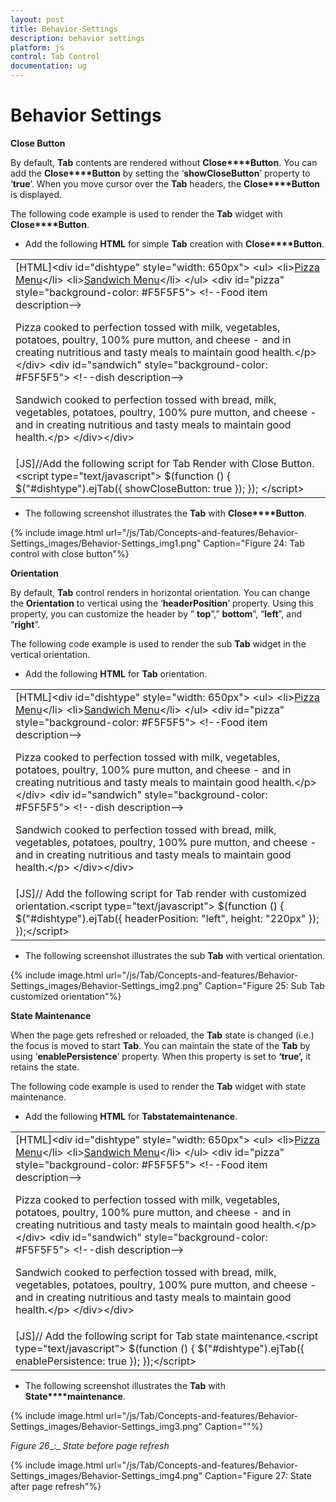 ```yaml
---
layout: post
title: Behavior-Settings
description: behavior settings
platform: js
control: Tab Control
documentation: ug
---
```


# Behavior Settings

**Close Button**

By default, **Tab** contents are rendered without **Close****Button**. You can add the **Close****Button** by setting the ‘**showCloseButton**’ property to ‘**true**’. When you move cursor over the **Tab** headers, the **Close****Button** is displayed.   

The following code example is used to render the **Tab** widget with **Close****Button**.

* Add the following **HTML** for simple **Tab** creation with **Close****Button**.

<table>
<tr>
<td>
[HTML]&lt;div id="dishtype" style="width: 650px"&gt;    &lt;ul&gt;        &lt;li&gt;<a href="#pizza">Pizza Menu</a>&lt;/li&gt;        &lt;li&gt;<a href="#sandwich">Sandwich Menu</a>&lt;/li&gt;    &lt;/ul&gt;    &lt;div id="pizza" style="background-color: #F5F5F5"&gt;        &lt;!--Food item description--&gt;        <p>Pizza cooked to perfection tossed with milk, vegetables, potatoes, poultry, 100% pure mutton, and cheese - and in creating nutritious and tasty meals to maintain good health.&lt;/p&gt;    &lt;/div&gt;    &lt;div id="sandwich" style="background-color: #F5F5F5"&gt;        &lt;!--dish description--&gt;        <p>Sandwich cooked to perfection tossed with bread, milk, vegetables, potatoes, poultry, 100% pure mutton, and cheese - and in creating nutritious and tasty meals to maintain good health.&lt;/p&gt;    &lt;/div&gt;&lt;/div&gt;</td></tr>
<tr>
<td>
[JS]//Add the following script for Tab Render with Close Button.&lt;script type="text/javascript"&gt;        $(function () {            $("#dishtype").ejTab({ showCloseButton: true });        });    &lt;/script&gt;</td></tr>
</table>




* The following screenshot illustrates the **Tab** with **Close****Button**. 

{% include image.html url="/js/Tab/Concepts-and-features/Behavior-Settings_images/Behavior-Settings_img1.png" Caption="Figure 24: Tab control with close button"%}

**Orientation**

By default, **Tab** control renders in horizontal orientation. You can change the **Orientation** to vertical using the ‘**headerPosition**’ property. Using  this property, you can customize the header by ” **top**”,” **bottom**”, “**left**”, and  “**right**”.

The following code example is used to render the sub **Tab** widget in the vertical orientation. 

* Add the following **HTML** for **Tab** orientation.

<table>
<tr>
<td>
[HTML]&lt;div id="dishtype" style="width: 650px"&gt;    &lt;ul&gt;        &lt;li&gt;<a href="#pizza">Pizza Menu</a>&lt;/li&gt;        &lt;li&gt;<a href="#sandwich">Sandwich Menu</a>&lt;/li&gt;    &lt;/ul&gt;    &lt;div id="pizza" style="background-color: #F5F5F5"&gt;        &lt;!--Food item description--&gt;        <p>Pizza cooked to perfection tossed with milk, vegetables, potatoes, poultry, 100% pure mutton, and cheese - and in creating nutritious and tasty meals to maintain good health.&lt;/p&gt;    &lt;/div&gt;    &lt;div id="sandwich" style="background-color: #F5F5F5"&gt;        &lt;!--dish description--&gt;        <p>Sandwich cooked to perfection tossed with bread, milk, vegetables, potatoes, poultry, 100% pure mutton, and cheese - and in creating nutritious and tasty meals to maintain good health.&lt;/p&gt;    &lt;/div&gt;&lt;/div&gt;</td></tr>
<tr>
<td>
[JS]// Add the following script for Tab render with customized orientation.&lt;script type="text/javascript"&gt;        $(function () {                      $("#dishtype").ejTab({ headerPosition: "left", height: "220px" });                                                  });&lt;/script&gt;</td></tr>
</table>


* The following screenshot illustrates the sub **Tab** with vertical orientation. 

{% include image.html url="/js/Tab/Concepts-and-features/Behavior-Settings_images/Behavior-Settings_img2.png" Caption="Figure 25: Sub Tab customized orientation"%}

**State Maintenance**

When the page gets refreshed or reloaded, the **Tab** state is changed (i.e.) the focus is moved to start **Tab**. You can maintain the state of the **Tab** by using ‘**enablePersistence**’ property. When this property is set to **‘true’,** it retains the state. 

The following code example is used to render the **Tab** widget with state maintenance. 

* Add the following **HTML** for **Tab****state****maintenance**.

<table>
<tr>
<td>
[HTML]&lt;div id="dishtype" style="width: 650px"&gt;    &lt;ul&gt;        &lt;li&gt;<a href="#pizza">Pizza Menu</a>&lt;/li&gt;        &lt;li&gt;<a href="#sandwich">Sandwich Menu</a>&lt;/li&gt;    &lt;/ul&gt;    &lt;div id="pizza" style="background-color: #F5F5F5"&gt;        &lt;!--Food item description--&gt;        <p>Pizza cooked to perfection tossed with milk, vegetables, potatoes, poultry, 100% pure mutton, and cheese - and in creating nutritious and tasty meals to maintain good health.&lt;/p&gt;    &lt;/div&gt;    &lt;div id="sandwich" style="background-color: #F5F5F5"&gt;        &lt;!--dish description--&gt;        <p>Sandwich cooked to perfection tossed with bread, milk, vegetables, potatoes, poultry, 100% pure mutton, and cheese - and in creating nutritious and tasty meals to maintain good health.&lt;/p&gt;    &lt;/div&gt;&lt;/div&gt;</td></tr>
<tr>
<td>
[JS]// Add the following script for Tab state maintenance.&lt;script type="text/javascript"&gt;        $(function () {                      $("#dishtype").ejTab({ enablePersistence: true });             });&lt;/script&gt;</td></tr>
</table>


* The following screenshot illustrates the **Tab** with **State****maintenance**.

{% include image.html url="/js/Tab/Concepts-and-features/Behavior-Settings_images/Behavior-Settings_img3.png" Caption=""%}

_Figure_ _26__:_ _State before page refresh_



{% include image.html url="/js/Tab/Concepts-and-features/Behavior-Settings_images/Behavior-Settings_img4.png" Caption="Figure 27: State after page refresh"%}

